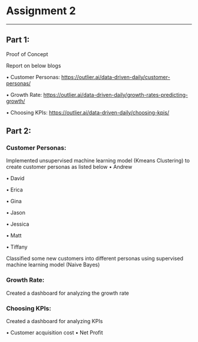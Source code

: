 # Assignment 2
*****************************************
## Part 1:
Proof of Concept

Report on below blogs

•	Customer Personas: https://outlier.ai/data-driven-daily/customer-personas/

•	Growth Rate: https://outlier.ai/data-driven-daily/growth-rates-predicting-growth/

•	Choosing KPIs: https://outlier.ai/data-driven-daily/choosing-kpis/


## Part 2:

### Customer Personas:
Implemented unsupervised machine learning model (Kmeans Clustering) to create customer personas as listed below
•	Andrew

•	David

•	Erica

•	Gina

•	Jason

•	Jessica

•	Matt

•	Tiffany

Classified some new customers into different personas using supervised machine learning model (Naive Bayes) 

### Growth Rate:
Created a dashboard for analyzing the growth rate

### Choosing KPIs:
Created a dashboard for analyzing KPIs

•	Customer acquisition cost
•	Net Profit





